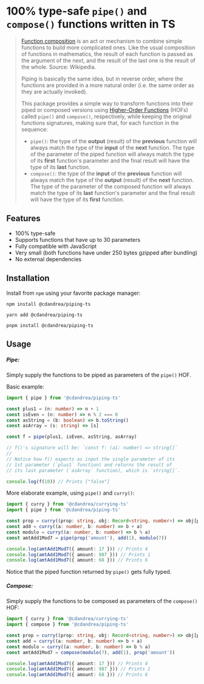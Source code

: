 # 100% type-safe `pipe()` and `compose()` functions written in TS

> [Function composition](<https://en.wikipedia.org/wiki/Function_composition_(computer_science)>) is an act or mechanism to combine simple functions to build more complicated ones. Like the usual composition of functions in mathematics, the result of each function is passed as the argument of the next, and the result of the last one is the result of the whole. Source: Wikipedia.
>
> Piping is basically the same idea, but in reverse order, where the functions are provided in a more natural order (i.e. the same order as they are actually invoked).
>
> This package provides a simple way to transform functions into their piped or composed versions using [Higher-Order Functions](https://en.wikipedia.org/wiki/Higher-order_function) (HOFs) called `pipe()` and `compose()`, respectively, while keeping the original functions signatures, making sure that, for each function in the sequence:
>
> - `pipe()`: the type of the **output** (result) of the **previous** function will always match the type of the **input** of the **next** function. The type of the parameter of the piped function will always match the type of its **first** function's parameter and the final result will have the type of its **last** function.
> - `compose()`: the type of the **input** of the **previous** function will always match the type of the **output** (result) of the **next** function. The type of the parameter of the composed function will always match the type of its **last** function's parameter and the final result will have the type of its **first** function.

## Features

- 100% type-safe
- Supports functions that have up to 30 parameters
- Fully compatible with JavaScript
- Very small (both functions have under 250 bytes gzipped after bundling)
- No external dependencies

## Installation

Install from `npm` using your favorite package manager:

```
npm install @cdandrea/piping-ts
```

```
yarn add @cdandrea/piping-ts
```

```
pnpm install @cdandrea/piping-ts
```

## Usage

##### Pipe:

Simply supply the functions to be piped as parameters of the `pipe()` HOF.

Basic example:

```ts
import { pipe } from '@cdandrea/piping-ts'

const plus1 = (n: number) => n + 1
const isEven = (n: number) => n % 2 === 0
const asString = (b: boolean) => b.toString()
const asArray = (s: string) => [s]

const f = pipe(plus1, isEven, asString, asArray)

// f()'s signature will be: `const f: (a1: number) => string[]`
//
// Notice how f() expects as input the single parameter of its
// 1st parameter (`plus1` function) and returns the result of
// its last parameter (`asArray` function), which is `string[]`.

console.log(f(10)) // Prints ["false"]
```

More elaborate example, using `pipe()` and `curry()`:

```ts
import { curry } from '@cdandrea/currying-ts'
import { pipe } from '@cdandrea/piping-ts'

const prop = curry((prop: string, obj: Record<string, number>) => obj[prop])
const add = curry((a: number, b: number) => b + a)
const modulo = curry((a: number, b: number) => b % a)
const amtAdd1Mod7 = pipe(prop('amount'), add(1), modulo(7))

console.log(amtAdd1Mod7({ amount: 17 })) // Prints 4
console.log(amtAdd1Mod7({ amount: 987 })) // Prints 1
console.log(amtAdd1Mod7({ amount: 68 })) // Prints 6
```

Notice that the piped function returned by `pipe()` gets fully typed.

##### Compose:

Simply supply the functions to be composed as parameters of the `compose()` HOF:

```ts
import { curry } from '@cdandrea/currying-ts'
import { compose } from '@cdandrea/piping-ts'

const prop = curry((prop: string, obj: Record<string, number>) => obj[prop])
const add = curry((a: number, b: number) => b + a)
const modulo = curry((a: number, b: number) => b % a)
const amtAdd1Mod7 = compose(modulo(7), add(1), prop('amount'))

console.log(amtAdd1Mod7({ amount: 17 })) // Prints 4
console.log(amtAdd1Mod7({ amount: 987 })) // Prints 1
console.log(amtAdd1Mod7({ amount: 68 })) // Prints 6
```
